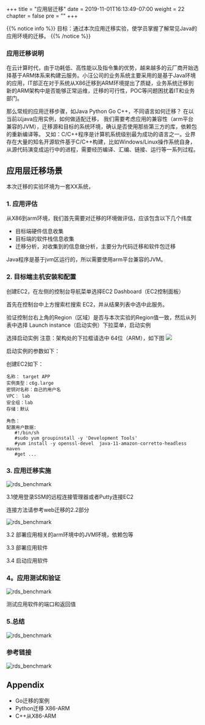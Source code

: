 +++
title = "应用层迁移"
date = 2019-11-01T16:13:49-07:00
weight = 22
chapter = false
pre = "<b></b>"
+++



{{% notice info %}}
目标：通过本次应用迁移实验，使学员掌握了解常见Java的应用环境的迁移。
{{% /notice  %}}

### 应用迁移说明
在云计算时代，由于功耗低、高性能以及指令集的优势，越来越多的云厂商开始选择基于ARM体系来构建云服务。小汪公司的业务系统主要采用的是基于Java环境的应用，IT部正在对于系统从X86迁移到ARM环境提出了质疑，业务系统迁移到新的ARM架构中是否能够正常运维，迁移的可行性，POC等问题困扰着IT和业务部门。

那么常规的应用迁移步骤，如Java Python Go C++，不同语言如何迁移？
在以当前以java应用实例，如何做适配迁移，
我们需要考虑应用的兼容性（arm平台兼容的JVM），迁移源和目标的系统环境，确认是否使用那些第三方的库，依赖包的重新编译等。
又如：C/C++程序是计算机系统级别最为成功的语言之一。业界存在大量的知名开源软件基于C/C++构建，比如Windows/Linux操作系统自身，从源代码演变成运行中的进程，需要经历编译、汇编、链接、运行等一系列过程。



## 应用层迁移场景
本次迁移的实验环境为一套XX系统，

### 1. 应用评估
从X86到arm环境，我们首先需要对迁移的环境做评估，应该包含以下几个纬度

* 目标端硬件信息收集
* 目标端的软件栈信息收集
* 迁移分析，对收集到的信息做分析，主要分为代码迁移和软件包迁移

Java程序是基于jvm区运行的，所以需要使用arm平台兼容的JVM。


### 2. 目标端主机安装和配置

创建EC2，在左侧的控制台导航菜单选择EC2 Dashboard（EC2控制面板）

首先在控制台中上方搜索栏搜索 EC2，并从结果列表中选中此服务。

验证控制台右上角的Region（区域）是否与本次实验的Region值一致，然后从列表中选择 Launch instance（启动实例）下拉菜单，启动实例

选择启动实例
注意：架构处的下拉框请选中 64位（ARM），如下图
![](/images/graviton-AMI.png)

启动实例的参数如下：

创建EC2如下：

    名称： target APP
    实例类型：c6g.large
    密钥对名称：自己的用户名
    VPC： lab
    安全组：lab
    存储：默认
    
    角色：
    配置用户数据:
       #!/bin/sh
       #sudo yum groupinstall -y 'Development Tools'
       #yum install -y openssl-devel  java-11-amazon-corretto-headless maven
       #get ...

### 3. 应用迁移实施

![rds_benchmark](/images/rds_benchmark_3.png)

3.1使用登录SSM的远程连接管理器或者Putty连接EC2

连接方法请参考web迁移的2.2部分

![rds_benchmark](/images/SSM_connect_1.png)

3.2 部署应用相关的arm环境中的JVM环境，依赖包等


3.3 部署应用软件

3.4 启动应用软件


### 4。应用测试和验证

![rds_benchmark](/images/rds_benchmark_4.png)

测试应用软件的端口和返回值

### 5.总结

![rds_benchmark](/images/rds_benchmark_5.png)



### 参考链接

![rds_benchmark](/images/rds_benchmark_6.png)

## Appendix


* Go迁移的案例
* Python迁移 X86-ARM
* C++从X86-ARM

